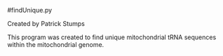 #findUnique.py

Created by Patrick Stumps

This program was created to find unique mitochondrial tRNA sequences within the mitochondrial genome. 